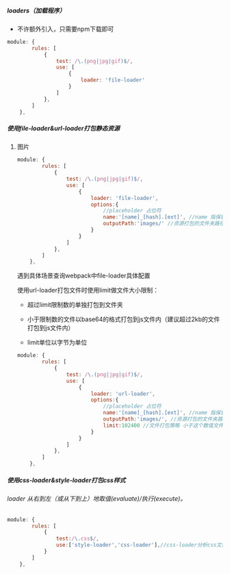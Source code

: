 ##### loaders（加载程序）

- 不许额外引入，只需要npm下载即可

```javascript
module: {
        rules: [
            {
                test: /\.(png|jpg|gif)$/,
                use: [
                    {
                        loader: 'file-loader'
                    }
                ]
            },
        ]
    },
```

##### 使用file-loader&url-loader打包静态资源

1. 图片

   ```javascript
   module: {
           rules: [
               {
                   test: /\.(png|jpg|gif)$/,
                   use: [
                       {
                           loader: 'file-loader',
                           options:{
                               //placeholder 占位符
                               name:'[name]_[hash].[ext]', //name 指保留原名字 ext 指原拓展名
                               outputPath:'images/' //资源打包的文件夹路径
                           }
                       }
                   ]
               },
           ]
       },
   ```

   遇到具体场景查询webpack中file-loader具体配置

   使用url-loader打包文件时使用limit做文件大小限制：

   - 超过limit限制数的单独打包到文件夹	

   - 小于限制数的文件以base64的格式打包到js文件内（建议超过2kb的文件打包到js文件内）

   - limit单位以字节为单位 

   ```javascript
   module: {
           rules: [
               {
                   test: /\.(png|jpg|gif)$/,
                   use: [
                       {
                           loader: 'url-loader',
                           options:{
                               //placeholder 占位符
                               name:'[name]_[hash].[ext]', //name 指保留原名字 ext 指原拓展名
                               outputPath:'images/', //资源打包的文件夹路径
                               limit:102400 //文件打包策略 小于这个数值文件已base64格式打包到js文件内 反之则是打包单独的文件内
                           }
                       }
                   ]
               },
           ]
       },
   ```

##### 使用css-loader&style-loader打包css样式

###### loader 从右到左（或从下到上）地取值(evaluate)/执行(execute)。

```javascript
module: {
        rules: [
            {
                test:/\.css$/,
                use:['style-loader','css-loader'],//css-loader分析css文件中的模块引入关系 style-loader将css样式挂载到head标签中
            }            
        ]
    },
```

